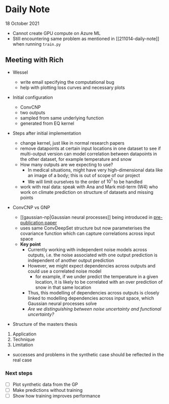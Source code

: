 # Daily Note

18 October 2021

- Cannot create GPU compute on Azure ML
- Still encountering same problem as mentioned in [[211014-daily-note]] when running `train.py`

## Meeting with Rich

- Wessel
	- write email specifying the computational bug
	- help with plotting loss curves and necessary plots

- Initial configuration
	- ConvCNP
	- two outputs
	- sampled from same underlying function
	- generated from EQ kernel

- Steps after initial implementation
	- change kernel, just like in normal research papers
	- remove datapoints at certain input locations in one dataset to see if multi-output version can model correlation between datapoints in the other dataset, for example temperature and snow
	- How many outputs are we expecting to use?
		- In medical situations, might have very high-dimensional data like an image of a body; this is out of scope of our project
		- We will limit ourselves to the order of $10^1$ to be handled
	- work with real data: speak with Ana and Mark mid-term (W4) who work on climate prediction on structure of datasets and missing points

- ConvCNP vs GNP
	- [[gaussian-np|Gaussian neural processes]] being introduced in [pre-publication paper](https://openreview.net/forum?id=3pugbNqOh5m)
	- uses same ConvDeepSet structure but now parameterises the covariance function which can capture correlations across input space
	- **Key point**
		- Currently working with independent noise models across outputs, i.e. the noise associated with one output prediction is independent of another output prediction
		- However, we might expect dependencies across outputs and could use a correlated noise model
			- for example, if we under predict the temperature in a given location, it is likely to be correlated with an over prediction of snow in that same location
		- Thus, this modelling of dependencies across outputs is closely linked to modelling dependencies across input space, which Gaussian neural processes solve
		- _Are we distinguishing between noise uncertainty and functional uncertainty?_

- Structure of the masters thesis
1. Application
2. Technique
3. Limitation
- successes and problems in the synthetic case should be reflected in the real case

### Next steps
- [ ] Plot synthetic data from the GP
- [ ] Make predictions without training
- [ ] Show how training improves performance
